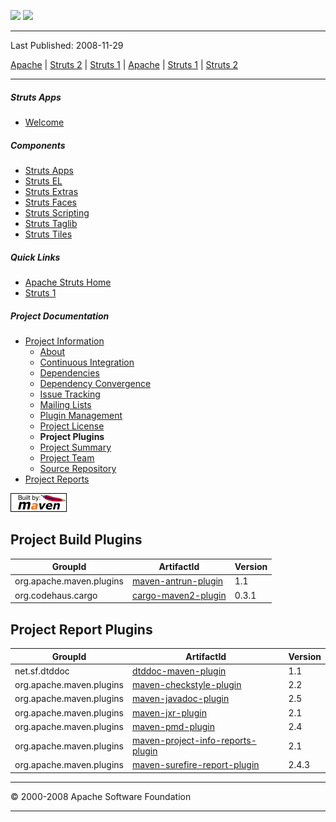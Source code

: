 <span id="bannerLeft">[![](http://www.apache.org/images/asf-logo.gif)](http://www.apache.org/)</span> <span id="bannerRight">[![](../../images/struts.gif)](../../)</span>

------------------------------------------------------------------------

Last Published: 2008-11-29

[Apache](http://www.apache.org/) | [Struts 2](../2.x/) | [Struts 1](../1.x/) | [Apache](http://www.apache.org) | [Struts 1](../../1.x/) | [Struts 2](../../2.x/)

------------------------------------------------------------------------

##### Struts Apps

-   [Welcome](index.html.md)

##### Components

-   [Struts Apps](../struts-apps/index.html.md)
-   [Struts EL](../struts-el/index.html.md)
-   [Struts Extras](../struts-extras/index.html.md)
-   [Struts Faces](../struts-faces/index.html.md)
-   [Struts Scripting](../struts-scripting/index.html.md)
-   [Struts Taglib](../struts-taglib/index.html.md)
-   [Struts Tiles](../struts-tiles/index.html.md)

##### Quick Links

-   [Apache Struts Home](../../)
-   [Struts 1](../index.html.md)

##### Project Documentation

-   [Project Information](project-info.html.md)
    -   [About](index.html.md)
    -   [Continuous Integration](integration.html.md)
    -   [Dependencies](dependencies.html.md)
    -   [Dependency Convergence](dependency-convergence.html.md)
    -   [Issue Tracking](issue-tracking.html.md)
    -   [Mailing Lists](mail-lists.html.md)
    -   [Plugin Management](plugin-management.html.md)
    -   [Project License](license.html.md)
    -   **Project Plugins**
    -   [Project Summary](project-summary.html.md)
    -   [Project Team](team-list.html.md)
    -   [Source Repository](source-repository.html.md)
-   [Project Reports](project-reports.html.md)

[![Built by Maven](./images/logos/maven-feather.png)](http://maven.apache.org/ "Built by Maven")

Project Build Plugins
---------------------

| GroupId                  | ArtifactId                                                                                                    | Version |
|--------------------------|---------------------------------------------------------------------------------------------------------------|---------|
| org.apache.maven.plugins | [maven-antrun-plugin](http://maven.apache.org/plugins/maven-antrun-plugin)                                    | 1.1     |
| org.codehaus.cargo       | [cargo-maven2-plugin](http://cargo.codehaus.org/cargo-extensions/cargo-extensions-maven2/cargo-maven2-plugin) | 0.3.1   |

Project Report Plugins
----------------------

| GroupId                  | ArtifactId                                                                                             | Version |
|--------------------------|--------------------------------------------------------------------------------------------------------|---------|
| net.sf.dtddoc            | [dtddoc-maven-plugin](http://dtddoc.sourceforge.net/maven2/)                                           | 1.1     |
| org.apache.maven.plugins | [maven-checkstyle-plugin](http://maven.apache.org/plugins/maven-checkstyle-plugin)                     | 2.2     |
| org.apache.maven.plugins | [maven-javadoc-plugin](http://maven.apache.org/plugins/maven-javadoc-plugin)                           | 2.5     |
| org.apache.maven.plugins | [maven-jxr-plugin](http://maven.apache.org/jxr/maven-jxr-plugin)                                       | 2.1     |
| org.apache.maven.plugins | [maven-pmd-plugin](http://maven.apache.org/plugins/maven-pmd-plugin)                                   | 2.4     |
| org.apache.maven.plugins | [maven-project-info-reports-plugin](http://maven.apache.org/plugins/maven-project-info-reports-plugin) | 2.1     |
| org.apache.maven.plugins | [maven-surefire-report-plugin](http://maven.apache.org/surefire/maven-surefire-report-plugin)          | 2.4.3   |

------------------------------------------------------------------------

© 2000-2008 Apache Software Foundation

------------------------------------------------------------------------



